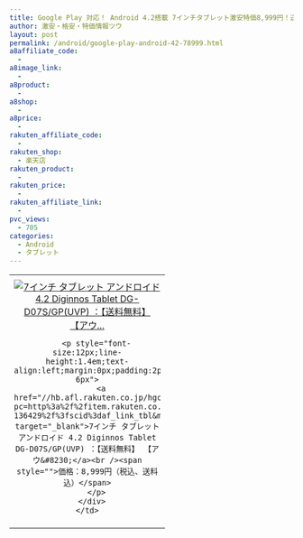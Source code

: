 ```yaml
---
title: Google Play 対応！ Android 4.2搭載 7インチタブレット激安特価8,999円！送料無料！
author: 激安・格安・特価情報ツウ
layout: post
permalink: /android/google-play-android-42-78999.html
a8affiliate_code:
  -
a8image_link:
  -
a8product:
  -
a8shop:
  -
a8price:
  -
rakuten_affiliate_code:
  -
rakuten_shop:
  - 楽天店
rakuten_product:
  -
rakuten_price:
  -
rakuten_affiliate_link:
  -
pvc_views:
  - 705
categories:
  - Android
  - タブレット
---
```

<table border="0" cellpadding="0" cellspacing="0">
  <tr>
    <td valign="top">
      <div style="border:1px none;margin:0px;padding:6px 0px;width:260px;text-align:center;float:left">
        <a href="//hb.afl.rakuten.co.jp/hgc/032ab3e9.5b793415.039e5bec.4fa1c071/?pc=http%3a%2f%2fitem.rakuten.co.jp%2fdonya%2f430149-136429%2f%3fscid%3daf_link_tbl&m=http%3a%2f%2fm.rakuten.co.jp%2fdonya%2fi%2f10932625%2f" target="_blank"><img src="//hbb.afl.rakuten.co.jp/hgb/?pc=http%3a%2f%2fthumbnail.image.rakuten.co.jp%2f%400_mall%2fdonya%2fcabinet%2fitem28%2f430149-136429-0.jpg%3f_ex%3d240x240&m=http%3a%2f%2fthumbnail.image.rakuten.co.jp%2f%400_mall%2fdonya%2fcabinet%2fitem28%2f430149-136429-0.jpg" alt="7インチ タブレット アンドロイド 4.2 Diginnos Tablet DG-D07S/GP(UVP) ：【送料無料】 【アウ..." border="0" style="margin:0px;padding:0px" /></a>

        <p style="font-size:12px;line-height:1.4em;text-align:left;margin:0px;padding:2px 6px">
          <a href="//hb.afl.rakuten.co.jp/hgc/032ab3e9.5b793415.039e5bec.4fa1c071/?pc=http%3a%2f%2fitem.rakuten.co.jp%2fdonya%2f430149-136429%2f%3fscid%3daf_link_tbl&m=http%3a%2f%2fm.rakuten.co.jp%2fdonya%2fi%2f10932625%2f" target="_blank">7インチ タブレット アンドロイド 4.2 Diginnos Tablet DG-D07S/GP(UVP) ：【送料無料】 【アウ&#8230;</a><br /><span style="">価格：8,999円（税込、送料込）</span>
        </p>
      </div>
    </td>
  </tr>
</table>